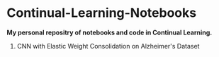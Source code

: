 # Continual-Learning-Notebooks
**My personal repositry of notebooks and code in Continual Learning.**

1. CNN with Elastic Weight Consolidation on Alzheimer's Dataset
